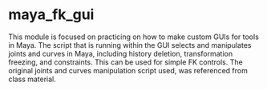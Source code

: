# maya_fk_gui
This module is focused on practicing on how to make custom GUIs for tools in 
Maya. The script that is running within the GUI selects and manipulates joints and curves 
in Maya, including history deletion, transformation freezing, and constraints. This can be
used for simple FK controls. The original joints and curves manipulation script used, was 
referenced from class material. 